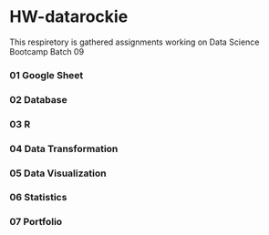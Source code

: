 # HW-datarockie
This respiretory is gathered assignments working on Data Science Bootcamp Batch 09
### 01 Google Sheet
### 02 Database
### 03 R 
### 04 Data Transformation
### 05 Data Visualization
### 06 Statistics
### 07 Portfolio
